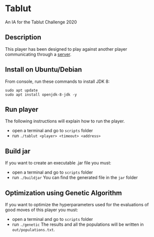 # Tablut
An IA for the Tablut Challenge 2020

## Description
This player has been designed to play against another player communicating through a [server](https://github.com/AGalassi/TablutCompetition).

## Install on Ubuntu/Debian
From console, run these commands to install JDK 8:
```
sudo apt update
sudo apt install openjdk-8-jdk -y
```

## Run player
The following instructions will explain how to run the player.
* open a terminal and go to `scripts` folder
* run `./tablut <player> <timeout> <address>`

## Build jar
If you want to create an executable .jar file you must:
* open a terminal and go to `scripts` folder
* run `./buildjar`
You can find the generated file in the `jar` folder

## Optimization using Genetic Algorithm
If you want to optimize the hyperparameters used for the evaluations of good moves of this player you must:
* open a terminal and go to `scripts` folder
* run `./genetic`
The results and all the populations will be written in `out/populations.txt`.
